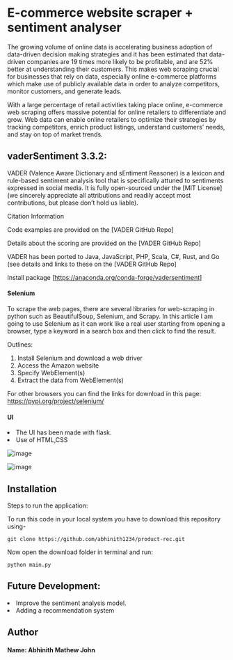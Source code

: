 # E-commerce website scraper + sentiment analyser 

The growing volume of online data is accelerating business adoption of data-driven decision making strategies and it has been estimated that data-driven companies are 19 times more likely to be profitable, and are 52% better at understanding their customers. This makes web scraping crucial for businesses that rely on data, especially online e-commerce platforms which make use of publicly available data in order to analyze competitors, monitor customers, and generate leads.

With a large percentage of retail activities taking place online, e-commerce web scraping offers massive potential for online retailers to differentiate and grow. Web data can enable online retailers to optimize their strategies by tracking competitors, enrich product listings, understand customers’ needs, and stay on top of market trends. 

## vaderSentiment 3.3.2:
VADER (Valence Aware Dictionary and sEntiment Reasoner) is a lexicon and rule-based sentiment analysis tool that is specifically attuned to sentiments expressed in social media. It is fully open-sourced under the [MIT License] (we sincerely appreciate all attributions and readily accept most contributions, but please don’t hold us liable).

Citation Information

Code examples are provided on the [VADER GitHub Repo]

Details about the scoring are provided on the [VADER GitHub Repo]

VADER has been ported to Java, JavaScript, PHP, Scala, C#, Rust, and Go (see details and links to these on the [VADER GitHub Repo]

Install package [https://anaconda.org/conda-forge/vadersentiment]

#### Selenium
To scrape the web pages, there are several libraries for web-scraping in python such as BeautifulSoup, Selenium, and Scrapy. In this article I am going to use Selenium as it can work like a real user starting from opening a browser, type a keyword in a search box and then click to find the result.

Outlines:
1. Install Selenium and download a web driver
2. Access the Amazon website
3. Specify WebElement(s)
4. Extract the data from WebElement(s)

For other browsers you can find the links for download in this page: https://pypi.org/project/selenium/

#### UI
  <li>The UI has been made with flask.
  <li>Use of HTML,CSS
 
![image](https://user-images.githubusercontent.com/59814150/202731946-d6280afb-fad8-48c2-9899-f65cf111cf16.png)

![image](https://user-images.githubusercontent.com/59814150/202735921-afc4ef2a-04a7-4844-9604-14de496ba50d.png)


## Installation
Steps to run the application:
    
To run this code in your local system you have to download this repository using-

    git clone https://github.com/abhinith1234/product-rec.git

    
Now open the download folder in terminal and run:
    
    python main.py
    

## Future Development:
  <li>Improve the sentiment analysis model.
    
  <li>Adding a recommendation system  
    

## Author
#### Name: Abhinith Mathew John
